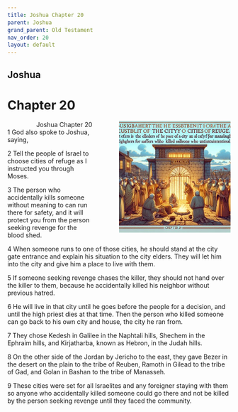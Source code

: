 ```yaml
---
title: Joshua Chapter 20
parent: Joshua
grand_parent: Old Testament
nav_order: 20
layout: default
---
```


## Joshua

# Chapter 20

<div style="clear: both; text-align: right;">
    <img src="/assets/Image/Joshua/500/20.jpg" alt="Joshua Chapter 20" class="chapter-image" style="max-width: 50%; height: auto; float: right; margin: 0 0 10px 10px; padding-left: 10%;">
    <figcaption style="font-size: 14px;">Joshua Chapter 20</figcaption>
</div>
1 God also spoke to Joshua, saying,

2 Tell the people of Israel to choose cities of refuge as I instructed you through Moses.

3 The person who accidentally kills someone without meaning to can run there for safety, and it will protect you from the person seeking revenge for the blood shed.

4 When someone runs to one of those cities, he should stand at the city gate entrance and explain his situation to the city elders. They will let him into the city and give him a place to live with them.

5 If someone seeking revenge chases the killer, they should not hand over the killer to them, because he accidentally killed his neighbor without previous hatred.

6 He will live in that city until he goes before the people for a decision, and until the high priest dies at that time. Then the person who killed someone can go back to his own city and house, the city he ran from.

7 They chose Kedesh in Galilee in the Naphtali hills, Shechem in the Ephraim hills, and Kirjatharba, known as Hebron, in the Judah hills.

8 On the other side of the Jordan by Jericho to the east, they gave Bezer in the desert on the plain to the tribe of Reuben, Ramoth in Gilead to the tribe of Gad, and Golan in Bashan to the tribe of Manasseh.

9 These cities were set for all Israelites and any foreigner staying with them so anyone who accidentally killed someone could go there and not be killed by the person seeking revenge until they faced the community.


